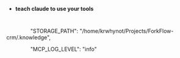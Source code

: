 - **teach claude to use your tools** 
```markdown



```


                "STORAGE_PATH": "/home/krwhynot/Projects/ForkFlow-crm/.knowledge",

                "MCP_LOG_LEVEL": "info"